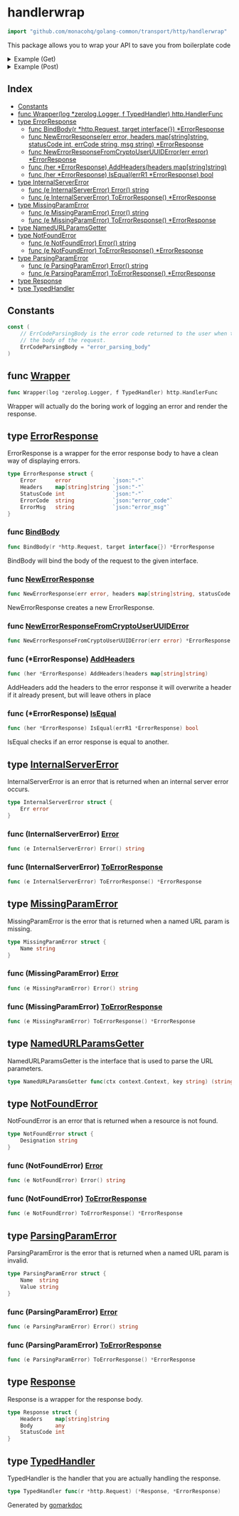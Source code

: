 <!-- Code generated by gomarkdoc. DO NOT EDIT -->

# handlerwrap

```go
import "github.com/monacohq/golang-common/transport/http/handlerwrap"
```

This package allows you to wrap your API to save you from boilerplate code

<details><summary>Example (Get)</summary>
<p>

Wrapping a GET http handler\.

```go
{
	zl := zerolog.New(io.Discard).With()

	getter := func(ctx context.Context, key string) (string, *ErrorResponse) {
		if key == "id" {
			return "1", nil
		}

		return "", MissingParamError{Name: key}.ToErrorResponse()
	}

	getHandler := func(nupg NamedURLParamsGetter) TypedHandler {
		return func(r *http.Request) (*Response, *ErrorResponse) {
			idParam, errR := nupg(r.Context(), "id")
			if errR != nil {
				return nil, errR
			}

			id, err := strconv.ParseInt(idParam, 10, 64)
			if err != nil {
				return nil, ParsingParamError{
					Name:  "id",
					Value: idParam,
				}.ToErrorResponse()
			}

			return &Response{
				Body:       id,
				Headers:    make(map[string]string),
				StatusCode: http.StatusOK,
			}, nil
		}
	}

	logger := zl.Logger()

	Wrapper(&logger, getHandler(getter)).ServeHTTP(nil, nil)
}
```

</p>
</details>

<details><summary>Example (Post)</summary>
<p>

Wrapping a POST http handler\.

```go
{
	zl := zerolog.New(io.Discard).With()

	type postRequest struct {
		Name string `json:"name"`
	}

	createHandler := func() TypedHandler {
		return func(r *http.Request) (*Response, *ErrorResponse) {
			var pr postRequest

			if err := BindBody(r, &pr); err != nil {
				return nil, err
			}

			log.Println(pr)

			return &Response{
				Body:       pr,
				Headers:    make(map[string]string),
				StatusCode: http.StatusCreated,
			}, nil
		}
	}

	logger := zl.Logger()

	Wrapper(&logger, createHandler()).ServeHTTP(nil, nil)
}
```

</p>
</details>

## Index

- [Constants](<#constants>)
- [func Wrapper(log *zerolog.Logger, f TypedHandler) http.HandlerFunc](<#func-wrapper>)
- [type ErrorResponse](<#type-errorresponse>)
  - [func BindBody(r *http.Request, target interface{}) *ErrorResponse](<#func-bindbody>)
  - [func NewErrorResponse(err error, headers map[string]string, statusCode int, errCode string, msg string) *ErrorResponse](<#func-newerrorresponse>)
  - [func NewErrorResponseFromCryptoUserUUIDError(err error) *ErrorResponse](<#func-newerrorresponsefromcryptouseruuiderror>)
  - [func (her *ErrorResponse) AddHeaders(headers map[string]string)](<#func-errorresponse-addheaders>)
  - [func (her *ErrorResponse) IsEqual(errR1 *ErrorResponse) bool](<#func-errorresponse-isequal>)
- [type InternalServerError](<#type-internalservererror>)
  - [func (e InternalServerError) Error() string](<#func-internalservererror-error>)
  - [func (e InternalServerError) ToErrorResponse() *ErrorResponse](<#func-internalservererror-toerrorresponse>)
- [type MissingParamError](<#type-missingparamerror>)
  - [func (e MissingParamError) Error() string](<#func-missingparamerror-error>)
  - [func (e MissingParamError) ToErrorResponse() *ErrorResponse](<#func-missingparamerror-toerrorresponse>)
- [type NamedURLParamsGetter](<#type-namedurlparamsgetter>)
- [type NotFoundError](<#type-notfounderror>)
  - [func (e NotFoundError) Error() string](<#func-notfounderror-error>)
  - [func (e NotFoundError) ToErrorResponse() *ErrorResponse](<#func-notfounderror-toerrorresponse>)
- [type ParsingParamError](<#type-parsingparamerror>)
  - [func (e ParsingParamError) Error() string](<#func-parsingparamerror-error>)
  - [func (e ParsingParamError) ToErrorResponse() *ErrorResponse](<#func-parsingparamerror-toerrorresponse>)
- [type Response](<#type-response>)
- [type TypedHandler](<#type-typedhandler>)


## Constants

```go
const (
    // ErrCodeParsingBody is the error code returned to the user when there is an error parsing
    // the body of the request.
    ErrCodeParsingBody = "error_parsing_body"
)
```

## func [Wrapper](<https://github.com/monacohq/golang-common/blob/main/transport/http/handlerwrap/wrapper.go#L15-L18>)

```go
func Wrapper(log *zerolog.Logger, f TypedHandler) http.HandlerFunc
```

Wrapper will actually do the boring work of logging an error and render the response\.

## type [ErrorResponse](<https://github.com/monacohq/golang-common/blob/main/transport/http/handlerwrap/error_response.go#L13-L19>)

ErrorResponse is a wrapper for the error response body to have a clean way of displaying errors\.

```go
type ErrorResponse struct {
    Error      error             `json:"-"`
    Headers    map[string]string `json:"-"`
    StatusCode int               `json:"-"`
    ErrorCode  string            `json:"error_code"`
    ErrorMsg   string            `json:"error_msg"`
}
```

### func [BindBody](<https://github.com/monacohq/golang-common/blob/main/transport/http/handlerwrap/body.go#L16>)

```go
func BindBody(r *http.Request, target interface{}) *ErrorResponse
```

BindBody will bind the body of the request to the given interface\.

### func [NewErrorResponse](<https://github.com/monacohq/golang-common/blob/main/transport/http/handlerwrap/error_response.go#L22-L28>)

```go
func NewErrorResponse(err error, headers map[string]string, statusCode int, errCode string, msg string) *ErrorResponse
```

NewErrorResponse creates a new ErrorResponse\.

### func [NewErrorResponseFromCryptoUserUUIDError](<https://github.com/monacohq/golang-common/blob/main/transport/http/handlerwrap/error_response.go#L103>)

```go
func NewErrorResponseFromCryptoUserUUIDError(err error) *ErrorResponse
```

### func \(\*ErrorResponse\) [AddHeaders](<https://github.com/monacohq/golang-common/blob/main/transport/http/handlerwrap/error_response.go#L40>)

```go
func (her *ErrorResponse) AddHeaders(headers map[string]string)
```

AddHeaders add the headers to the error response it will overwrite a header if it already present\, but will leave others in place

### func \(\*ErrorResponse\) [IsEqual](<https://github.com/monacohq/golang-common/blob/main/transport/http/handlerwrap/error_response.go#L57>)

```go
func (her *ErrorResponse) IsEqual(errR1 *ErrorResponse) bool
```

IsEqual checks if an error response is equal to another\.

## type [InternalServerError](<https://github.com/monacohq/golang-common/blob/main/transport/http/handlerwrap/error_response.go#L78-L80>)

InternalServerError is an error that is returned when an internal server error occurs\.

```go
type InternalServerError struct {
    Err error
}
```

### func \(InternalServerError\) [Error](<https://github.com/monacohq/golang-common/blob/main/transport/http/handlerwrap/error_response.go#L82>)

```go
func (e InternalServerError) Error() string
```

### func \(InternalServerError\) [ToErrorResponse](<https://github.com/monacohq/golang-common/blob/main/transport/http/handlerwrap/error_response.go#L86>)

```go
func (e InternalServerError) ToErrorResponse() *ErrorResponse
```

## type [MissingParamError](<https://github.com/monacohq/golang-common/blob/main/transport/http/handlerwrap/url_params.go#L13-L15>)

MissingParamError is the error that is returned when a named URL param is missing\.

```go
type MissingParamError struct {
    Name string
}
```

### func \(MissingParamError\) [Error](<https://github.com/monacohq/golang-common/blob/main/transport/http/handlerwrap/url_params.go#L17>)

```go
func (e MissingParamError) Error() string
```

### func \(MissingParamError\) [ToErrorResponse](<https://github.com/monacohq/golang-common/blob/main/transport/http/handlerwrap/url_params.go#L21>)

```go
func (e MissingParamError) ToErrorResponse() *ErrorResponse
```

## type [NamedURLParamsGetter](<https://github.com/monacohq/golang-common/blob/main/transport/http/handlerwrap/url_params.go#L10>)

NamedURLParamsGetter is the interface that is used to parse the URL parameters\.

```go
type NamedURLParamsGetter func(ctx context.Context, key string) (string, *ErrorResponse)
```

## type [NotFoundError](<https://github.com/monacohq/golang-common/blob/main/transport/http/handlerwrap/error_response.go#L91-L93>)

NotFoundError is an error that is returned when a resource is not found\.

```go
type NotFoundError struct {
    Designation string
}
```

### func \(NotFoundError\) [Error](<https://github.com/monacohq/golang-common/blob/main/transport/http/handlerwrap/error_response.go#L95>)

```go
func (e NotFoundError) Error() string
```

### func \(NotFoundError\) [ToErrorResponse](<https://github.com/monacohq/golang-common/blob/main/transport/http/handlerwrap/error_response.go#L99>)

```go
func (e NotFoundError) ToErrorResponse() *ErrorResponse
```

## type [ParsingParamError](<https://github.com/monacohq/golang-common/blob/main/transport/http/handlerwrap/url_params.go#L31-L34>)

ParsingParamError is the error that is returned when a named URL param is invalid\.

```go
type ParsingParamError struct {
    Name  string
    Value string
}
```

### func \(ParsingParamError\) [Error](<https://github.com/monacohq/golang-common/blob/main/transport/http/handlerwrap/url_params.go#L36>)

```go
func (e ParsingParamError) Error() string
```

### func \(ParsingParamError\) [ToErrorResponse](<https://github.com/monacohq/golang-common/blob/main/transport/http/handlerwrap/url_params.go#L40>)

```go
func (e ParsingParamError) ToErrorResponse() *ErrorResponse
```

## type [Response](<https://github.com/monacohq/golang-common/blob/main/transport/http/handlerwrap/response.go#L10-L14>)

Response is a wrapper for the response body\.

```go
type Response struct {
    Headers    map[string]string
    Body       any
    StatusCode int
}
```

## type [TypedHandler](<https://github.com/monacohq/golang-common/blob/main/transport/http/handlerwrap/wrapper.go#L12>)

TypedHandler is the handler that you are actually handling the response\.

```go
type TypedHandler func(r *http.Request) (*Response, *ErrorResponse)
```



Generated by [gomarkdoc](<https://github.com/princjef/gomarkdoc>)
